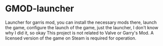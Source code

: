 # GMOD-launcher
Launcher for garris mod, you can install the necessary mods there, launch the game, configure the launch of the game, just the launcher, I don't know why I did it, so okay
This project is not related to Valve or Garry's Mod. A licensed version of the game on Steam is required for operation.
